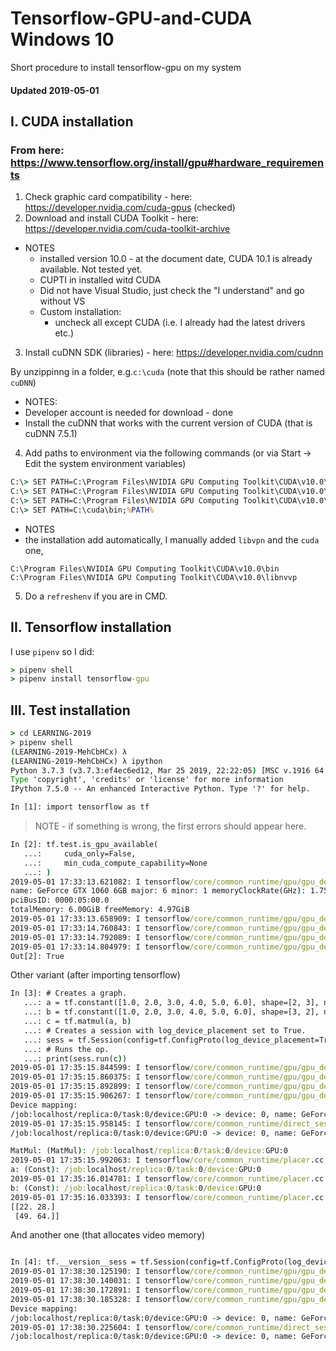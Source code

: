# Tensorflow-GPU-and-CUDA Windows 10
Short procedure to install tensorflow-gpu on my system

#### Updated 2019-05-01

## I. CUDA installation
### From here: https://www.tensorflow.org/install/gpu#hardware_requirements
1. Check graphic card compatibility - here: https://developer.nvidia.com/cuda-gpus (checked)
2. Download and install CUDA Toolkit - here: https://developer.nvidia.com/cuda-toolkit-archive
* NOTES
  * installed version 10.0 - at the document date, CUDA 10.1 is already available. Not tested yet.
  * CUPTI in installed witd CUDA
  * Did not have Visual Studio, just check the "I understand" and go without VS
  * Custom installation:
    * uncheck all except CUDA (i.e. I already had the latest drivers etc.)
3. Install cuDNN SDK (libraries) - here: https://developer.nvidia.com/cudnn

By unzippinng in a folder, e.g.```c:\cuda``` (note that this should be rather named ```cuDNN```)
* NOTES:
 * Developer account is needed for download - done
 * Install the cuDNN that works with the current version of CUDA (that is cuDNN 7.5.1)
 
4. Add paths to environment via the following commands (or via Start -> Edit the system environment variables)
```cmd
C:\> SET PATH=C:\Program Files\NVIDIA GPU Computing Toolkit\CUDA\v10.0\bin;%PATH%
C:\> SET PATH=C:\Program Files\NVIDIA GPU Computing Toolkit\CUDA\v10.0\extras\CUPTI\libx64;%PATH%
C:\> SET PATH=C:\Program Files\NVIDIA GPU Computing Toolkit\CUDA\v10.0\include;%PATH%
C:\> SET PATH=C:\cuda\bin;%PATH%

```
* NOTES
 * the installation add automatically, I manually added ```libvpn``` and the ```cuda``` one,
 ```
 C:\Program Files\NVIDIA GPU Computing Toolkit\CUDA\v10.0\bin
 C:\Program Files\NVIDIA GPU Computing Toolkit\CUDA\v10.0\libnvvp
```

5. Do a ```refreshenv``` if you are in CMD.

## II. Tensorflow installation
I use ```pipenv``` so I did:
```cmd
> pipenv shell
> pipenv install tensorflow-gpu
```

## III. Test installation
```cmd
> cd LEARNING-2019
> pipenv shell
(LEARNING-2019-MehCbHCx) λ
(LEARNING-2019-MehCbHCx) λ ipython
Python 3.7.3 (v3.7.3:ef4ec6ed12, Mar 25 2019, 22:22:05) [MSC v.1916 64 bit (AMD64)]
Type 'copyright', 'credits' or 'license' for more information
IPython 7.5.0 -- An enhanced Interactive Python. Type '?' for help.

In [1]: import tensorflow as tf
```
> NOTE - if something is wrong, the first errors should appear here.

```cmd
In [2]: tf.test.is_gpu_available(
   ...:     cuda_only=False,
   ...:     min_cuda_compute_capability=None
   ...: )
2019-05-01 17:33:13.621082: I tensorflow/core/common_runtime/gpu/gpu_device.cc:1433] Found device 0 with properties:
name: GeForce GTX 1060 6GB major: 6 minor: 1 memoryClockRate(GHz): 1.759
pciBusID: 0000:05:00.0
totalMemory: 6.00GiB freeMemory: 4.97GiB
2019-05-01 17:33:13.658909: I tensorflow/core/common_runtime/gpu/gpu_device.cc:1512] Adding visible gpu devices: 0
2019-05-01 17:33:14.760843: I tensorflow/core/common_runtime/gpu/gpu_device.cc:984] Device interconnect StreamExecutor with strength 1 edge matrix: 2019-05-01 17:33:14.781144: I tensorflow/core/common_runtime/gpu/gpu_device.cc:990]      0
2019-05-01 17:33:14.792089: I tensorflow/core/common_runtime/gpu/gpu_device.cc:1003] 0:   N
2019-05-01 17:33:14.804979: I tensorflow/core/common_runtime/gpu/gpu_device.cc:1115] Created TensorFlow device (/device:GPU:0 with 4716 MB memory) -> physical GPU (device: 0, name: GeForce GTX 1060 6GB, pci bus id: 0000:05:00.0, compute capability: 6.1)
Out[2]: True
```
Other variant (after importing tensorflow)

```cmd
In [3]: # Creates a graph.
   ...: a = tf.constant([1.0, 2.0, 3.0, 4.0, 5.0, 6.0], shape=[2, 3], name='a')
   ...: b = tf.constant([1.0, 2.0, 3.0, 4.0, 5.0, 6.0], shape=[3, 2], name='b')
   ...: c = tf.matmul(a, b)
   ...: # Creates a session with log_device_placement set to True.
   ...: sess = tf.Session(config=tf.ConfigProto(log_device_placement=True))
   ...: # Runs the op.
   ...: print(sess.run(c))
2019-05-01 17:35:15.844599: I tensorflow/core/common_runtime/gpu/gpu_device.cc:1512] Adding visible gpu devices: 0
2019-05-01 17:35:15.860375: I tensorflow/core/common_runtime/gpu/gpu_device.cc:984] Device interconnect StreamExecutor with strength 1 edge matrix: 2019-05-01 17:35:15.881228: I tensorflow/core/common_runtime/gpu/gpu_device.cc:990]      0
2019-05-01 17:35:15.892899: I tensorflow/core/common_runtime/gpu/gpu_device.cc:1003] 0:   N
2019-05-01 17:35:15.906267: I tensorflow/core/common_runtime/gpu/gpu_device.cc:1115] Created TensorFlow device (/job:localhost/replica:0/task:0/device:GPU:0 with 4716 MB memory) -> physical GPU (device: 0, name: GeForce GTX 1060 6GB, pci bus id: 0000:05:00.0, compute capability: 6.1)
Device mapping:
/job:localhost/replica:0/task:0/device:GPU:0 -> device: 0, name: GeForce GTX 1060 6GB, pci bus id: 0000:05:00.0, compute capability: 6.1
2019-05-01 17:35:15.958145: I tensorflow/core/common_runtime/direct_session.cc:317] Device mapping:
/job:localhost/replica:0/task:0/device:GPU:0 -> device: 0, name: GeForce GTX 1060 6GB, pci bus id: 0000:05:00.0, compute capability: 6.1

MatMul: (MatMul): /job:localhost/replica:0/task:0/device:GPU:0
2019-05-01 17:35:15.992063: I tensorflow/core/common_runtime/placer.cc:1059] MatMul: (MatMul)/job:localhost/replica:0/task:0/device:GPU:0
a: (Const): /job:localhost/replica:0/task:0/device:GPU:0
2019-05-01 17:35:16.014781: I tensorflow/core/common_runtime/placer.cc:1059] a: (Const)/job:localhost/replica:0/task:0/device:GPU:0
b: (Const): /job:localhost/replica:0/task:0/device:GPU:0
2019-05-01 17:35:16.033393: I tensorflow/core/common_runtime/placer.cc:1059] b: (Const)/job:localhost/replica:0/task:0/device:GPU:0
[[22. 28.]
 [49. 64.]]
```
And another one (that allocates video memory)

```cmd

In [4]: tf.__version__sess = tf.Session(config=tf.ConfigProto(log_device_placement=True))
2019-05-01 17:38:30.125190: I tensorflow/core/common_runtime/gpu/gpu_device.cc:1512] Adding visible gpu devices: 0
2019-05-01 17:38:30.140031: I tensorflow/core/common_runtime/gpu/gpu_device.cc:984] Device interconnect StreamExecutor with strength 1 edge matrix: 2019-05-01 17:38:30.160869: I tensorflow/core/common_runtime/gpu/gpu_device.cc:990]      0
2019-05-01 17:38:30.172891: I tensorflow/core/common_runtime/gpu/gpu_device.cc:1003] 0:   N
2019-05-01 17:38:30.185328: I tensorflow/core/common_runtime/gpu/gpu_device.cc:1115] Created TensorFlow device (/job:localhost/replica:0/task:0/device:GPU:0 with 4716 MB memory) -> physical GPU (device: 0, name: GeForce GTX 1060 6GB, pci bus id: 0000:05:00.0, compute capability: 6.1)
Device mapping:
/job:localhost/replica:0/task:0/device:GPU:0 -> device: 0, name: GeForce GTX 1060 6GB, pci bus id: 0000:05:00.0, compute capability: 6.1
2019-05-01 17:38:30.225604: I tensorflow/core/common_runtime/direct_session.cc:317] Device mapping:
/job:localhost/replica:0/task:0/device:GPU:0 -> device: 0, name: GeForce GTX 1060 6GB, pci bus id: 0000:05:00.0, compute capability: 6.1
```
